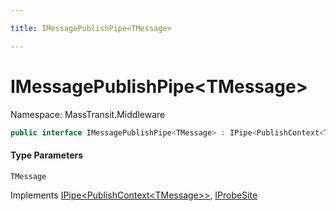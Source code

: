 ```yaml
---

title: IMessagePublishPipe<TMessage>

---
```


# IMessagePublishPipe\<TMessage\>

Namespace: MassTransit.Middleware

```csharp
public interface IMessagePublishPipe<TMessage> : IPipe<PublishContext<TMessage>>, IProbeSite
```

#### Type Parameters

`TMessage`<br/>

Implements [IPipe\<PublishContext\<TMessage\>\>](../masstransit/ipipe-1), [IProbeSite](../masstransit/iprobesite)
